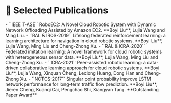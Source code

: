 
# 📝 Selected Publications
<div class='paper-box-text' markdown="1">
- ``IEEE T-ASE`` RoboEC2: A Novel Cloud Robotic System with Dynamic Network Offloading Assisted by Amazon EC2. **Boyi Liu**, Lujia Wang and Ming Liu.
- ``RAL & IROS-2019`` Lifelong federated reinforcement learning: a learning architecture for navigation in cloud robotic systems. **Boyi Liu**, Lujia Wang, Ming Liu and Cheng-Zhong Xu.
- ``RAL & ICRA-2020`` Federated imitation learning: A novel framework for cloud robotic systems with heterogeneous sensor data. **Boyi Liu**, Lujia Wang, Ming Liu and Cheng-Zhong Xu.
- ``ICRA-2021`` Peer-assisted robotic learning: a data-driven collaborative learning approach for cloud robotic systems. **Boyi Liu**, Lujia Wang, Xinquan Cheng, Lexiong Huang, Dong Han and Cheng-Zhong Xu.
- ``NCTCS-2017`` Singular point probability improve LSTM network performance for long-term traffic flow prediction. **Boyi Liu**, Jieren Cheng, Kuanqi Cai, Pengchao Shi, Xiangyan Tang. **Outstanding Paper Award**
